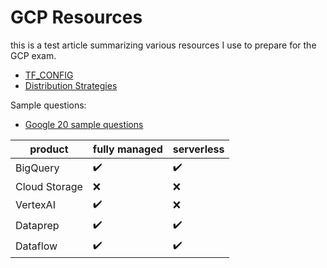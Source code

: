 # GCP Resources

this is a test article summarizing various resources I use to prepare for the GCP exam.
* [TF_CONFIG](https://cloud.google.com/ai-platform/training/docs/distributed-training-details)
* [Distribution Strategies](https://www.tensorflow.org/guide/distributed_training)

Sample questions:
* [Google 20 sample questions](https://docs.google.com/forms/d/e/1FAIpQLSeYmkCANE81qSBqLW0g2X7RoskBX9yGYQu-m1TtsjMvHabGqg/formResponse)

| product | fully managed | serverless |
|---------|---------------|------------|
| BigQuery|:heavy_check_mark:|:heavy_check_mark:|
| Cloud Storage|:x:|:x:|
| VertexAI|:heavy_check_mark:|:x:|
| Dataprep|:heavy_check_mark:|:heavy_check_mark:|
| Dataflow|:heavy_check_mark:|:heavy_check_mark:|
